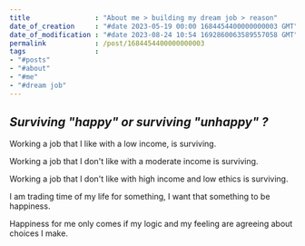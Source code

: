 ```yaml
---
title                : "About me > building my dream job > reason"
date_of_creation     : "#date 2023-05-19 00:00 1684454400000000003 GMT"
date_of_modification : "#date 2023-08-24 10:54 1692860063589557058 GMT"
permalink            : /post/1684454400000000003
tags                 : 
- "#posts"
- "#about"
- "#me"
- "#dream job"
---
```


## *Surviving "happy" or surviving "unhappy" ?*

Working a job that I like with a low income, is surviving.

Working a job that I don't like with a moderate income is surviving. 

Working a job that I don't like with high income and low ethics is surviving.

I am trading time of my life for something, I want that something to be happiness.

Happiness for me only comes if my logic and my feeling are agreeing about choices I make.